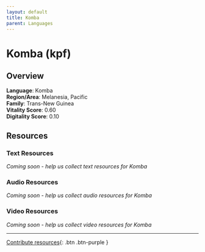 ```yaml
---
layout: default
title: Komba
parent: Languages
---
```


# Komba (kpf)

## Overview

**Language**: Komba  
**Region/Area**: Melanesia, Pacific  
**Family**: Trans-New Guinea  
**Vitality Score**: 0.60  
**Digitality Score**: 0.10  

## Resources

### Text Resources
*Coming soon - help us collect text resources for Komba*

### Audio Resources
*Coming soon - help us collect audio resources for Komba*

### Video Resources
*Coming soon - help us collect video resources for Komba*

---

[Contribute resources](https://fairtrain.github.io/){: .btn .btn-purple }
